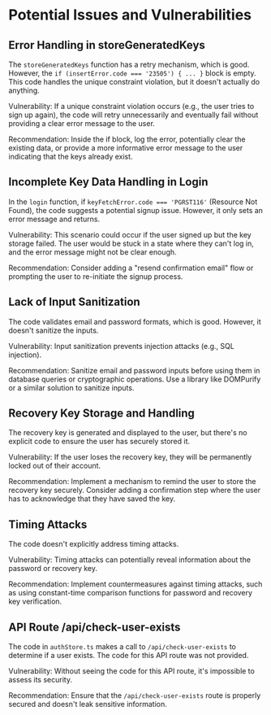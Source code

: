# Potential Issues and Vulnerabilities

## Error Handling in storeGeneratedKeys

The `storeGeneratedKeys` function has a retry mechanism, which is good. However, the `if (insertError.code === '23505') { ... }` block is empty. This code handles the unique constraint violation, but it doesn't actually do anything.

Vulnerability: If a unique constraint violation occurs (e.g., the user tries to sign up again), the code will retry unnecessarily and eventually fail without providing a clear error message to the user.

Recommendation: Inside the if block, log the error, potentially clear the existing data, or provide a more informative error message to the user indicating that the keys already exist.

## Incomplete Key Data Handling in Login

In the `login` function, if `keyFetchError.code === 'PGRST116'` (Resource Not Found), the code suggests a potential signup issue. However, it only sets an error message and returns.

Vulnerability: This scenario could occur if the user signed up but the key storage failed. The user would be stuck in a state where they can't log in, and the error message might not be clear enough.

Recommendation: Consider adding a "resend confirmation email" flow or prompting the user to re-initiate the signup process.

## Lack of Input Sanitization

The code validates email and password formats, which is good. However, it doesn't sanitize the inputs.

Vulnerability: Input sanitization prevents injection attacks (e.g., SQL injection).

Recommendation: Sanitize email and password inputs before using them in database queries or cryptographic operations. Use a library like DOMPurify or a similar solution to sanitize inputs.

## Recovery Key Storage and Handling

The recovery key is generated and displayed to the user, but there's no explicit code to ensure the user has securely stored it.

Vulnerability: If the user loses the recovery key, they will be permanently locked out of their account.

Recommendation: Implement a mechanism to remind the user to store the recovery key securely. Consider adding a confirmation step where the user has to acknowledge that they have saved the key.


## Timing Attacks

The code doesn't explicitly address timing attacks.

Vulnerability: Timing attacks can potentially reveal information about the password or recovery key.

Recommendation: Implement countermeasures against timing attacks, such as using constant-time comparison functions for password and recovery key verification.

## API Route /api/check-user-exists

The code in `authStore.ts` makes a call to `/api/check-user-exists` to determine if a user exists. The code for this API route was not provided.

Vulnerability: Without seeing the code for this API route, it's impossible to assess its security.

Recommendation: Ensure that the `/api/check-user-exists` route is properly secured and doesn't leak sensitive information.
